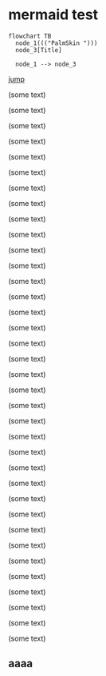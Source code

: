 # mermaid test

```mermaid
flowchart TB
  node_1((("PalmSkin ")))
  node_3[Title]

  node_1 --> node_3
```

[jump](#aaaa)

(some text)

(some text)

(some text)

(some text)

(some text)

(some text)

(some text)

(some text)

(some text)

(some text)

(some text)

(some text)

(some text)

(some text)

(some text)

(some text)

(some text)

(some text)

(some text)

(some text)

(some text)

(some text)

(some text)

(some text)

(some text)

(some text)

(some text)

(some text)

(some text)

(some text)

(some text)

(some text)

(some text)

(some text)

(some text)

(some text)

## aaaa
